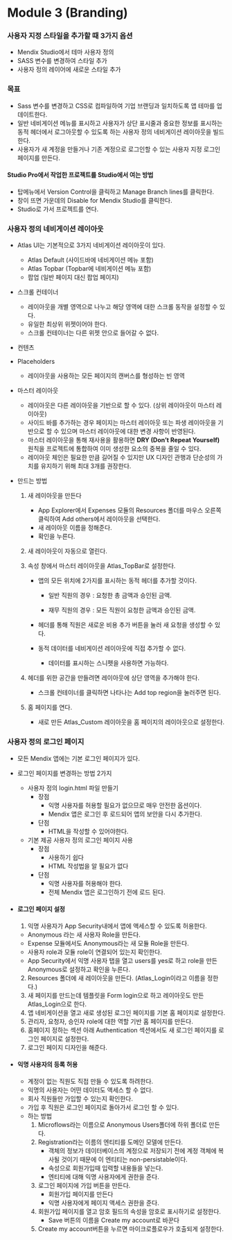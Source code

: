 # Module 3 (Branding)



### 사용자 지정 스타일을 추가할 때 3가지 옵션

- Mendix Studio에서 테마 사용자 정의
- SASS 변수를 변경하여 스타일 추가
- 사용자 정의 레이어에 새로운 스타일 추가



### 목표

- Sass 변수를 변경하고 CSS로 컴파일하여 기업 브랜딩과 일치하도록 앱 테마를 업데이트한다.
- 일반 네비게이션 메뉴를 표시하고 사용자가 상단 표시줄과 중요한 정보를 표시하는 동적 헤더에서 로그아웃할 수 있도록 하는 사용자 정의 네비게이션 레이아웃을 빌드한다.
- 사용자가 새 계정을 만들거나 기존 계정으로 로그인할 수 있는 사용자 지정 로그인 페이지를 만든다.



#### Studio Pro에서 작업한 프로젝트를 Studio에서 여는 방법

- 탑메뉴에서 Version Control을 클릭하고 Manage Branch lines를 클릭한다.
- 창이 뜨면 가운데의 Disable for Mendix Studio를 클릭한다.
- Studio로 가서 프로젝트를 연다.



### 사용자 정의 네비게이션 레이아웃

- Atlas UI는 기본적으로 3가지 네비게이션 레이아웃이 있다.

  - Atlas Default (사이드바에 네비게이션 메뉴 포함)
  - Atlas Topbar (Topbar에 네비게이션 메뉴 포함)
  - 팝업 (일반 페이지 대신 팝업 페이지)

- 스크롤 컨테이너

  - 레이아웃을 개별 영역으로 나누고 해당 영역에 대한 스크롤 동작을 설정할 수 있다.
  - 유일한 최상위 위젯이어야 한다.
  - 스크롤 컨테이너는 다른 위젯 안으로 들어갈 수 없다.

- 컨텐츠

- Placeholders

  - 레이아웃을 사용하는 모든 페이지의 캔버스를 형성하는 빈 영역

- 마스터 레이아웃

  - 레이아웃은 다른 레이아웃을 기반으로 할 수 있다. (상위 레이아웃이 마스터 레이아웃)
  - 사이드 바를 추가하는 경우 페이지는 마스터 레이아웃 또는 파생 레이아웃을 기반으로 할 수 있으며 마스터 레이아웃에 대한 변경 사항이 반영된다.
  - 마스터 레이아웃을 통해 재사용을 활용하면 **DRY (Don’t Repeat Yourself)** 원칙을 프로젝트에 통합하여 이미 생성한 요소의 중복을 줄일 수 있다.
  - 레이아웃 체인은 필요한 만큼 길어질 수 있지만 UX 디자인 관행과 단순성의 가치를 유지하기 위해 최대 3개를 권장한다.

  

- 만드는 방법

  1. 새 레이아웃을 만든다

     - App Explorer에서 Expenses 모듈의 Resources 폴더를 마우스 오른쪽 클릭하여 Add others에서 레이아웃을 선택한다.
     - 새 레이아웃 이름을 정해준다.
     - 확인을 누른다.

  2. 새 레이아웃이 자동으로 열린다.

  3. 속성 창에서 마스터 레이아웃을 Atlas_TopBar로 설정한다.

     - 앱의 모든 위치에 2가지를 표시하는 동적 헤더를 추가할 것이다.

       - 일반 직원의 경우 : 요청한 총 금액과 승인된 금액.

       - 재무 직원의 경우 : 모든 직원이 요청한 금액과 승인된 금액.

     - 헤더를 통해 직원은 새로운 비용 추가 버튼을 눌러 새 요청을 생성할 수 있다.

     - 동적 데이터를 네비게이션 레이아웃에 직접 추가할 수 없다.

       - 데이터를 표시하는 스니펫을 사용하면 가능하다.

  4. 헤더를 위한 공간을 만들려면 레이아웃에 상단 영역을 추가해야 한다.

     - 스크롤 컨테이너를 클릭하면 나타나는 Add top region을 눌러주면 된다.

  5. 홈 페이지를 연다.

     - 새로 만든 Atlas_Custom 레이아웃을 홈 페이지의 레이아웃으로 설정한다.





### 사용자 정의 로그인 페이지

- 모든 Mendix 앱에는 기본 로그인 페이지가 있다.

- 로그인 페이지를 변경하는 방법 2가지

  - 사용자 정의 login.html 파일 만들기
    - 장점
      - 익명 사용자를 허용할 필요가 없으므로 매우 안전한 옵션이다.
      - Mendix 앱은 로그인 후 로드되어 앱의 보안을 다시 추가한다.
    - 단점
      - HTML을 작성할 수 있어야한다.
  - 기본 제공 사용자 정의 로그인 페이지 사용
    - 장점 
      - 사용하기 쉽다
      - HTML 작성법을 알 필요가 없다
    - 단점
      - 익명 사용자를 허용해야 한다.
      - 전체 Mendix 앱은 로그인하기 전에 로드 된다.

- #### 로그인 페이지 설정

  1.  익명 사용자가 App Security내에서 앱에 액세스할 수 있도록 허용한다.
     - Anonymous 라는 새 사용자 Role을 만든다.
     - Expense 모듈에서도 Anonymous라는 새 모듈 Role을 만든다.
     - 사용자 role과 모듈 role이 연결되어 있는지 확인한다.
     - App Security에서 익명 사용자 탭을 열고 users를 yes로 하고 role을 만든 Anonymous로 설정하고 확인을 누른다.
  2.  Resources 폴더에 새 레이아웃을 만든다. (Atlas_Login이라고 이름을 정한다.)
  3.  새 페이지를 만드는데 템플릿을 Form login으로 하고 레이아웃도 만든 Atlas_Login으로 한다.
  4.  앱 네비게이션을 열고 새로 생성된 로그인 페이지를 기본 홈 페이지로 설정한다.
  5.  관리자, 요청자, 승인자 role에 대한 역할 기반 홈 페이지를 만든다.
  6.  홈페이지 정하는 섹션 아래 Authentication 섹션에서도 새 로그인 페이지를 로그인 페이지로 설정한다.
  7.  로그인 페이지 디자인을 해준다.
  
  

- #### 익명 사용자의 등록 허용

  - 계정이 없는 직원도 직접 만들 수 있도록 하려한다.
  - 익명의 사용자는 어떤 데이터도 액세스 할 수 없다.
  - 회사 직원들만 가입할 수 있는지 확인한다.
  - 가입 후 직원은 로그인 페이지로 돌아가서 로그인 할 수 있다.
  - 하는 방법
    1. Microflows라는 이름으로 Anonymous Users폴더에 하위 폴더로 만든다.
    2. Registration라는 이름의 엔티티를 도메인 모델에 만든다.
       - 객체의 정보가 데이터베이스의 계정으로 저장되기 전에 계정 객체에 복사될 것이기 때문에 이 엔티티는 non-persistable이다.
       - 속성으로 회원가입때 입력할 내용들을 넣는다.
       - 엔티티에 대해 익명 사용자에게 권한을 준다.
    3. 로그인 페이지에 가입 버튼을 만든다.
       - 회원가입 페이지를 만든다
       - 익명 사용자에게 페이지 액세스 권한을 준다.
    4. 회원가입 페이지를 열고 암호 필드의 속성을 암호로 표시하기로 설정한다.
       - Save 버튼의 이름을 Create my account로 바꾼다
    5. Create my account버튼을 누르면 마이크로플로우가 호출되게 설정한다.

